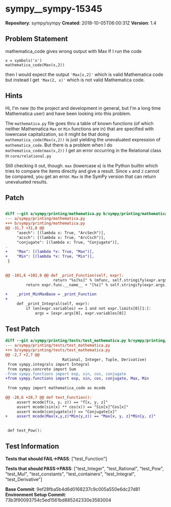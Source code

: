 # sympy__sympy-15345

**Repository**: sympy/sympy
**Created**: 2018-10-05T06:00:31Z
**Version**: 1.4

## Problem Statement

mathematica_code gives wrong output with Max
If I run the code

```
x = symbols('x')
mathematica_code(Max(x,2))
```

then I would expect the output `'Max[x,2]'` which is valid Mathematica code but instead I get `'Max(2, x)'` which is not valid Mathematica code.


## Hints

Hi, I'm new (to the project and development in general, but I'm a long time Mathematica user) and have been looking into this problem.

The `mathematica.py` file goes thru a table of known functions (of which neither Mathematica `Max` or `Min` functions are in) that are specified with lowercase capitalization, so it might be that doing `mathematica_code(Max(x,2))` is just yielding the unevaluated expression of `mathematica_code`. But there is a problem when I do `mathematica_code(max(x,2))` I get an error occurring in the Relational class in `core/relational.py`

Still checking it out, though.
`max` (lowercase `m`) is the Python builtin which tries to compare the items directly and give a result. Since `x` and `2` cannot be compared, you get an error. `Max` is the SymPy version that can return unevaluated results. 

## Patch

```diff

diff --git a/sympy/printing/mathematica.py b/sympy/printing/mathematica.py
--- a/sympy/printing/mathematica.py
+++ b/sympy/printing/mathematica.py
@@ -31,7 +31,8 @@
     "asech": [(lambda x: True, "ArcSech")],
     "acsch": [(lambda x: True, "ArcCsch")],
     "conjugate": [(lambda x: True, "Conjugate")],
-
+    "Max": [(lambda *x: True, "Max")],
+    "Min": [(lambda *x: True, "Min")],
 }
 
 
@@ -101,6 +102,8 @@ def _print_Function(self, expr):
                     return "%s[%s]" % (mfunc, self.stringify(expr.args, ", "))
         return expr.func.__name__ + "[%s]" % self.stringify(expr.args, ", ")
 
+    _print_MinMaxBase = _print_Function
+
     def _print_Integral(self, expr):
         if len(expr.variables) == 1 and not expr.limits[0][1:]:
             args = [expr.args[0], expr.variables[0]]


```

## Test Patch

```diff
diff --git a/sympy/printing/tests/test_mathematica.py b/sympy/printing/tests/test_mathematica.py
--- a/sympy/printing/tests/test_mathematica.py
+++ b/sympy/printing/tests/test_mathematica.py
@@ -2,7 +2,7 @@
                         Rational, Integer, Tuple, Derivative)
 from sympy.integrals import Integral
 from sympy.concrete import Sum
-from sympy.functions import exp, sin, cos, conjugate
+from sympy.functions import exp, sin, cos, conjugate, Max, Min
 
 from sympy import mathematica_code as mcode
 
@@ -28,6 +28,7 @@ def test_Function():
     assert mcode(f(x, y, z)) == "f[x, y, z]"
     assert mcode(sin(x) ** cos(x)) == "Sin[x]^Cos[x]"
     assert mcode(conjugate(x)) == "Conjugate[x]"
+    assert mcode(Max(x,y,z)*Min(y,z)) == "Max[x, y, z]*Min[y, z]"
 
 
 def test_Pow():

```

## Test Information

**Tests that should FAIL→PASS**: ["test_Function"]

**Tests that should PASS→PASS**: ["test_Integer", "test_Rational", "test_Pow", "test_Mul", "test_constants", "test_containers", "test_Integral", "test_Derivative"]

**Base Commit**: 9ef28fba5b4d6d0168237c9c005a550e6dc27d81
**Environment Setup Commit**: 73b3f90093754c5ed1561bd885242330e3583004
